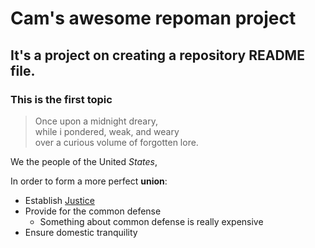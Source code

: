 # Cam's awesome repoman project

## It's a project on creating a repository README file.

### This is the first topic


> Once upon a midnight dreary,  
> while i pondered, weak, and weary  
> over a curious volume of forgotten lore.

We the people of the United _States_,

In order to form a more perfect **union**:

- Establish [Justice](https://en.wikipedia.org/wiki/Justice)
- Provide for the common defense
    - Something about common defense is really expensive 
- Ensure domestic tranquility



